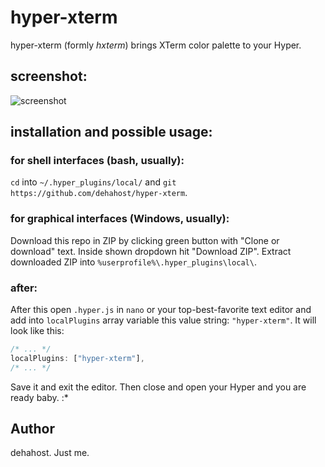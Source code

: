 # hyper-xterm
hyper-xterm (formly _hxterm_) brings XTerm color palette to your Hyper.

## screenshot:
![screenshot](https://github.com/dehahost/hyper-xterm/screenshot.png "screenshot")

## installation and possible usage:
### for shell interfaces (bash, usually):
`cd` into `~/.hyper_plugins/local/` and `git https://github.com/dehahost/hyper-xterm`.
### for graphical interfaces (Windows, usually):
Download this repo in ZIP by clicking green button with "Clone or download" text. Inside shown dropdown hit "Download ZIP".
Extract downloaded ZIP into `%userprofile%\.hyper_plugins\local\`.
### after:
After this open `.hyper.js` in `nano` or your top-best-favorite text editor and add into `localPlugins` array variable this value string: `"hyper-xterm"`.
It will look like this:
```javascript
/* ... */
localPlugins: ["hyper-xterm"],
/* ... */
```
Save it and exit the editor. Then close and open your Hyper and you are ready baby. :*

## Author
dehahost. Just me.

